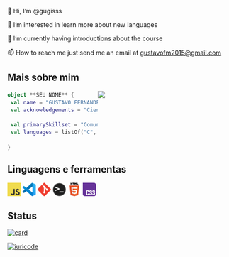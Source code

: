 👋 Hi, I’m @gugisss 

👀 I’m interested in learn more about new languages

🌱 I’m currently having introductions about the course

📫 How to reach me just send me an email at gustavofm2015@gmail.com


## Mais sobre mim

<img align="right" width="300" src="https://i2.wp.com/allhtaccess.info/wp-content/uploads/2018/03/programming.gif?fit=1281%2C716&ssl=1" />

```kotlin
object **SEU NOME** {
 val name = "GUSTAVO FERNANDES"
 val acknowledgements = "Cientista da Computação"

 val primarySkillset = "Comunicativo e curioso"
 val languages = listOf("C", "SQL", "JavaScript", "PHP")

}
```

## Linguagens e ferramentas


<code><img height="30" src="https://raw.githubusercontent.com/github/explore/80688e429a7d4ef2fca1e82350fe8e3517d3494d/topics/javascript/javascript.png"></code>
<code><img height="30" src="https://raw.githubusercontent.com/github/explore/80688e429a7d4ef2fca1e82350fe8e3517d3494d/topics/visual-studio-code/visual-studio-code.png"></code>
<code><img height="30" src="https://raw.githubusercontent.com/github/explore/80688e429a7d4ef2fca1e82350fe8e3517d3494d/topics/git/git.png"></code>
<code><img height="30" src="https://raw.githubusercontent.com/github/explore/80688e429a7d4ef2fca1e82350fe8e3517d3494d/topics/terminal/terminal.png"></code>
<code><img height="30" src="https://raw.githubusercontent.com/github/explore/80688e429a7d4ef2fca1e82350fe8e3517d3494d/topics/html/html.png"></code>
<code><img height="30" src="https://raw.githubusercontent.com/github/explore/80688e429a7d4ef2fca1e82350fe8e3517d3494d/topics/css/css.png"></code>

## Status

 [![card](https://github-readme-stats.vercel.app/api?username=gugisss&theme=highcontrast&show_icons=true)](https://github.com/anuraghazra/github-readme-stats)

 [![iuricode](https://github-readme-stats.vercel.app/api/top-langs/?username=gugisss&hide=html&layout=compact&theme=highcontrast)](https://github.com/anuraghazra/github-readme-stats)



<br>
